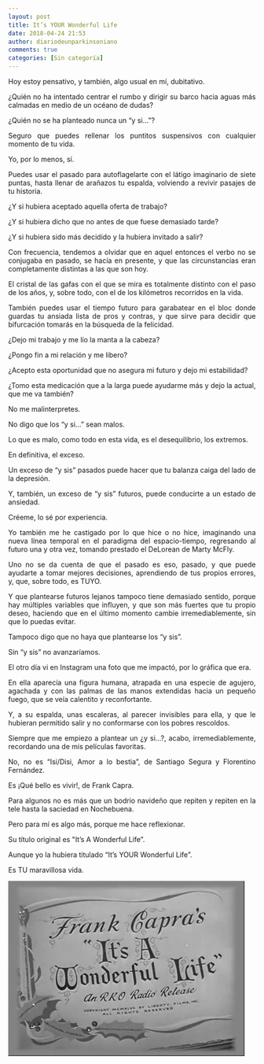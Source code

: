 ```yaml
---
layout: post
title: It’s YOUR Wonderful Life
date: 2018-04-24 21:53
author: diariodeunparkinsoniano
comments: true
categories: [Sin categoría]
---
```

<p style="text-align:justify;">Hoy estoy pensativo, y también, algo usual en mí, dubitativo.</p>
<p style="text-align:justify;">¿Quién no ha intentado centrar el rumbo y dirigir su barco hacia aguas más calmadas en medio de un océano de dudas?</p>
<p style="text-align:justify;">¿Quién no se ha planteado nunca un “y si…”?</p>
<p style="text-align:justify;">Seguro que puedes rellenar los puntitos suspensivos con cualquier momento de tu vida.</p>
<p style="text-align:justify;">Yo, por lo menos, sí.</p>
<p style="text-align:justify;">Puedes usar el pasado para autoflagelarte con el látigo imaginario de siete puntas, hasta llenar de arañazos tu espalda, volviendo a revivir pasajes de tu historia.</p>
<p style="text-align:justify;">¿Y si hubiera aceptado aquella oferta de trabajo?</p>
<p style="text-align:justify;">¿Y si hubiera dicho que no antes de que fuese demasiado tarde?</p>
<p style="text-align:justify;">¿Y si hubiera sido más decidido y la hubiera invitado a salir?</p>
<p style="text-align:justify;">Con frecuencia, tendemos a olvidar que en aquel entonces el verbo no se conjugaba en pasado, se hacía en presente, y que las circunstancias eran completamente distintas a las que son hoy.</p>
<p style="text-align:justify;">El cristal de las gafas con el que se mira es totalmente distinto con el paso de los años, y, sobre todo, con el de los kilómetros recorridos en la vida.</p>
<p style="text-align:justify;">También puedes usar el tiempo futuro para garabatear en el bloc donde guardas tu ansiada lista de pros y contras, y que sirve para decidir que bifurcación tomarás en la búsqueda de la felicidad.</p>
<p style="text-align:justify;">¿Dejo mi trabajo y me lío la manta a la cabeza?</p>
<p style="text-align:justify;">¿Pongo fin a mi relación y me libero?</p>
<p style="text-align:justify;">¿Acepto esta oportunidad que no asegura mi futuro y dejo mi estabilidad?</p>
<p style="text-align:justify;">¿Tomo esta medicación que a la larga puede ayudarme más y dejo la actual, que me va también?</p>
<p style="text-align:justify;">No me malinterpretes.</p>
<p style="text-align:justify;">No digo que los “y si…” sean malos.</p>
<p style="text-align:justify;">Lo que es malo, como todo en esta vida, es el desequilibrio, los extremos.</p>
<p style="text-align:justify;">En definitiva, el exceso.</p>
<p style="text-align:justify;">Un exceso de “y sis” pasados puede hacer que tu balanza caiga del lado de la depresión.</p>
<p style="text-align:justify;">Y, también, un exceso de “y sis” futuros, puede conducirte a un estado de ansiedad.</p>
<p style="text-align:justify;">Créeme, lo sé por experiencia.</p>
<p style="text-align:justify;">Yo también me he castigado por lo que hice o no hice, imaginando una nueva línea temporal en el paradigma del espacio-tiempo, regresando al futuro una y otra vez, tomando prestado el DeLorean de Marty McFly.</p>
<p style="text-align:justify;">Uno no se da cuenta de que el pasado es eso, pasado, y que puede ayudarte a tomar mejores decisiones, aprendiendo de tus propios errores, y, que, sobre todo, es TUYO.</p>
<p style="text-align:justify;">Y que plantearse futuros lejanos tampoco tiene demasiado sentido, porque hay múltiples variables que influyen, y que son más fuertes que tu propio deseo, haciendo que en el último momento cambie irremediablemente, sin que lo puedas evitar.</p>
<p style="text-align:justify;">Tampoco digo que no haya que plantearse los “y sis”.</p>
<p style="text-align:justify;">Sin “y sis” no avanzaríamos.</p>
<p style="text-align:justify;">El otro día vi en Instagram una foto que me impactó, por lo gráfica que era.</p>
<p style="text-align:justify;">En ella aparecía una figura humana, atrapada en una especie de agujero, agachada y con las palmas de las manos extendidas hacia un pequeño fuego, que se veía calentito y reconfortante.</p>
<p style="text-align:justify;">Y, a su espalda, unas escaleras, al parecer invisibles para ella, y que le hubieran permitido salir y no conformarse con los pobres rescoldos.</p>
<p style="text-align:justify;">Siempre que me empiezo a plantear un ¿y si…?, acabo, irremediablemente, recordando una de mis películas favoritas.</p>
<p style="text-align:justify;">No, no es “Isi/Disi, Amor a lo bestia”, de Santiago Segura y Florentino Fernández.</p>
<p style="text-align:justify;">Es ¡Qué bello es vivir!, de Frank Capra.</p>
<p style="text-align:justify;">Para algunos no es más que un bodrio navideño que repiten y repiten en la tele hasta la saciedad en Nochebuena.</p>
<p style="text-align:justify;">Pero para mí es algo más, porque me hace reflexionar.</p>
<p style="text-align:justify;">Su título original es "It’s A Wonderful Life”.</p>
<p style="text-align:justify;">Aunque yo la hubiera titulado “It’s YOUR Wonderful Life”.</p>
<p style="text-align:justify;">Es TU maravillosa vida.</p>
<p style="text-align:justify;"><img class="img-fluid"  clasXs=" size-full wp-image-643 aligncenter" src="/assets/images/2018/04/its_a_wonderful_life.png" alt="It's_a_Wonderful_Life" width="481" height="356" /></p>
